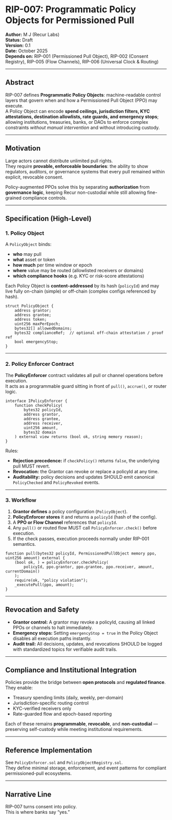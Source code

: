# RIP-007: Programmatic Policy Objects for Permissioned Pull

**Author:** M J (Recur Labs)  
**Status:** Draft  
**Version:** 0.1  
**Date:** October 2025  
**Depends on:** RIP-001 (Permissioned Pull Object), RIP-002 (Consent Registry), RIP-005 (Flow Channels), RIP-006 (Universal Clock & Routing)  

---

## Abstract

RIP-007 defines **Programmatic Policy Objects**: machine-readable control layers that govern when and how a Permissioned Pull Object (PPO) may execute.  
A Policy Object can encode **spend ceilings, jurisdiction filters, KYC attestations, destination allowlists, rate guards, and emergency stops**; allowing institutions, treasuries, banks, or DAOs to enforce complex constraints *without manual intervention* and without introducing custody.

---

## Motivation

Large actors cannot distribute unlimited pull rights.  
They require **provable, enforceable boundaries**: the ability to show regulators, auditors, or governance systems that every pull remained within explicit, revocable consent.

Policy-augmented PPOs solve this by separating **authorization** from **governance logic**, keeping Recur non-custodial while still allowing fine-grained compliance controls.

---

## Specification (High-Level)

### 1. Policy Object

A `PolicyObject` binds:

- **who** may pull  
- **what** asset or token  
- **how much** per time window or epoch  
- **where** value may be routed (allowlisted receivers or domains)  
- **which compliance hooks** (e.g. KYC or risk-score attestations)  

Each Policy Object is **content-addressed** by its hash (`policyId`) and may live fully on-chain (simple) or off-chain (complex configs referenced by hash).

~~~solidity
struct PolicyObject {
    address grantor;
    address grantee;
    address token;
    uint256 maxPerEpoch;
    bytes32[] allowedDomains;
    bytes32 complianceRef;  // optional off-chain attestation / proof ref
    bool emergencyStop;
}
~~~

---

### 2. Policy Enforcer Contract

The **PolicyEnforcer** contract validates all pull or channel operations before execution.  
It acts as a programmable guard sitting in front of `pull()`, `accrue()`, or router logic.

~~~solidity
interface IPolicyEnforcer {
    function checkPolicy(
        bytes32 policyId,
        address grantor,
        address grantee,
        address receiver,
        uint256 amount,
        bytes32 domain
    ) external view returns (bool ok, string memory reason);
}
~~~

Rules:

- **Rejection precedence:** if `checkPolicy()` returns `false`, the underlying pull MUST revert.  
- **Revocation:** the Grantor can revoke or replace a policyId at any time.  
- **Auditability:** policy decisions and updates SHOULD emit canonical `PolicyChecked` and `PolicyRevoked` events.

---

### 3. Workflow

1. **Grantor defines** a policy configuration (`PolicyObject`).  
2. **PolicyEnforcer stores** it and returns a `policyId` (hash of the config).  
3. A **PPO or Flow Channel** references that `policyId`.  
4. Any `pull()` or routed flow MUST call `PolicyEnforcer.check()` before execution.  
5. If the check passes, execution proceeds normally under RIP-001 semantics.

~~~solidity
function pull(bytes32 policyId, PermissionedPullObject memory ppo, uint256 amount) external {
    (bool ok, ) = policyEnforcer.checkPolicy(
        policyId, ppo.grantor, ppo.grantee, ppo.receiver, amount, currentDomain()
    );
    require(ok, "policy violation");
    _executePull(ppo, amount);
}
~~~

---

## Revocation and Safety

- **Grantor control:** A grantor may revoke a policyId, causing all linked PPOs or channels to halt immediately.  
- **Emergency stops:** Setting `emergencyStop = true` in the Policy Object disables all execution paths instantly.  
- **Audit trail:** All decisions, updates, and revocations SHOULD be logged with standardized topics for verifiable audit trails.

---

## Compliance and Institutional Integration

Policies provide the bridge between **open protocols** and **regulated finance**.  
They enable:
- Treasury spending limits (daily, weekly, per-domain)  
- Jurisdiction-specific routing control  
- KYC-verified receivers only  
- Rate-guarded flow and epoch-based reporting  

Each of these remains **programmable**, **revocable**, and **non-custodial** — preserving self-custody while meeting institutional requirements.

---

## Reference Implementation

See `PolicyEnforcer.sol` and `PolicyObjectRegistry.sol`.  
They define minimal storage, enforcement, and event patterns for compliant permissioned-pull ecosystems.

---

## Narrative Line

RIP-007 turns consent into policy.  
This is where banks say “yes.”
